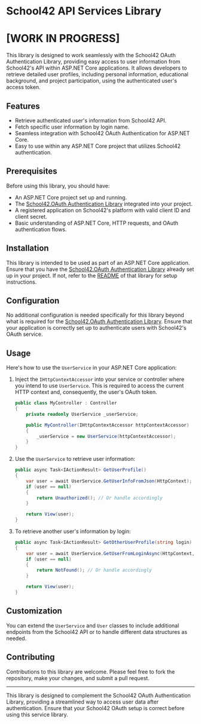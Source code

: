 # School42 API Services Library
# [WORK IN PROGRESS]

This library is designed to work seamlessly with the School42 OAuth Authentication Library, providing easy access to user information from School42's API within ASP.NET Core applications. It allows developers to retrieve detailed user profiles, including personal information, educational background, and project participation, using the authenticated user's access token.

## Features

- Retrieve authenticated user's information from School42 API.
- Fetch specific user information by login name.
- Seamless integration with School42 OAuth Authentication for ASP.NET Core.
- Easy to use within any ASP.NET Core project that utilizes School42 authentication.

## Prerequisites

Before using this library, you should have:

- An ASP.NET Core project set up and running.
- The [School42.OAuth Authentication Library](https://github.com/ReyanCarlier/School42.OAuth) integrated into your project.
- A registered application on School42's platform with valid client ID and client secret.
- Basic understanding of ASP.NET Core, HTTP requests, and OAuth authentication flows.

## Installation

This library is intended to be used as part of an ASP.NET Core application. Ensure that you have the [School42.OAuth Authentication Library](https://github.com/ReyanCarlier/School42.OAuth) already set up in your project. If not, refer to the [README](https://github.com/ReyanCarlier/School42.OAuth/blob/main/README.md) of that library for setup instructions.

## Configuration

No additional configuration is needed specifically for this library beyond what is required for the [School42.OAuth Authentication Library](https://github.com/ReyanCarlier/School42.OAuth). Ensure that your application is correctly set up to authenticate users with School42's OAuth service.

## Usage

Here's how to use the `UserService` in your ASP.NET Core application:

1. Inject the `IHttpContextAccessor` into your service or controller where you intend to use `UserService`. This is required to access the current HTTP context and, consequently, the user's OAuth token.

    ```csharp
    public class MyController : Controller
    {
        private readonly UserService _userService;

        public MyController(IHttpContextAccessor httpContextAccessor)
        {
            _userService = new UserService(httpContextAccessor);
        }
    }
    ```

2. Use the `UserService` to retrieve user information:

    ```csharp
    public async Task<IActionResult> GetUserProfile()
    {
        var user = await UserService.GetUserInfoFromJson(HttpContext);
        if (user == null)
        {
            return Unauthorized(); // Or handle accordingly
        }

        return View(user);
    }
    ```

3. To retrieve another user's information by login:

    ```csharp
    public async Task<IActionResult> GetOtherUserProfile(string login)
    {
        var user = await UserService.GetUserFromLoginAsync(HttpContext, login);
        if (user == null)
        {
            return NotFound(); // Or handle accordingly
        }

        return View(user);
    }
    ```

## Customization

You can extend the `UserService` and `User` classes to include additional endpoints from the School42 API or to handle different data structures as needed.

## Contributing

Contributions to this library are welcome. Please feel free to fork the repository, make your changes, and submit a pull request.

---

This library is designed to complement the School42 OAuth Authentication Library, providing a streamlined way to access user data after authentication. Ensure that your School42 OAuth setup is correct before using this service library.

